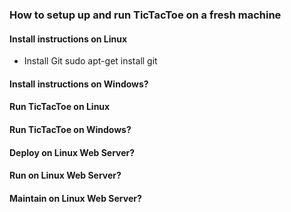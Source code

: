 
### How to setup up and run TicTacToe on a fresh machine

#### Install instructions on Linux

 - Install Git
	sudo apt-get install git

#### Install instructions on Windows?


#### Run TicTacToe on Linux

#### Run TicTacToe on Windows?


#### Deploy on Linux Web Server?
#### Run on Linux Web Server?
#### Maintain on Linux Web Server?

